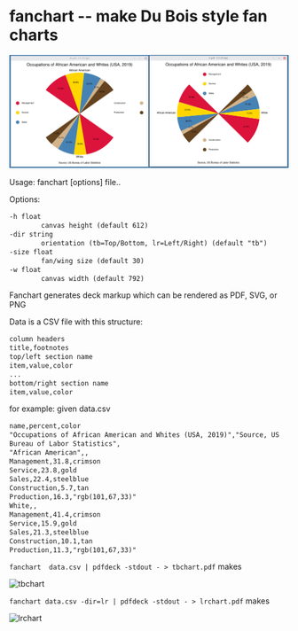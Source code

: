 # fanchart -- make Du Bois style fan charts

![fancharts](charts.png)

Usage: fanchart [options] file..

Options:

	-h float
			canvas height (default 612)
	-dir string
			orientation (tb=Top/Bottom, lr=Left/Right) (default "tb")
	-size float
			fan/wing size (default 30)
	-w float
			canvas width (default 792)

Fanchart generates deck markup which can be rendered as PDF, SVG, or PNG


Data is a CSV file with this structure:

	column headers
	title,footnotes
	top/left section name
	item,value,color
	...
	bottom/right section name
	item,value,color

for example: given data.csv

	name,percent,color
	"Occupations of African American and Whites (USA, 2019)","Source, US Bureau of Labor Statistics",
	"African American",,
	Management,31.8,crimson
	Service,23.8,gold
	Sales,22.4,steelblue
	Construction,5.7,tan
	Production,16.3,"rgb(101,67,33)"
	White,,
	Management,41.4,crimson
	Service,15.9,gold
	Sales,21.3,steelblue
	Construction,10.1,tan
	Production,11.3,"rgb(101,67,33)"

```fanchart  data.csv | pdfdeck -stdout - > tbchart.pdf```  makes

![tbchart](tbchart.png)

```fanchart data.csv -dir=lr | pdfdeck -stdout - > lrchart.pdf``` makes

![lrchart](lrchart.png)


